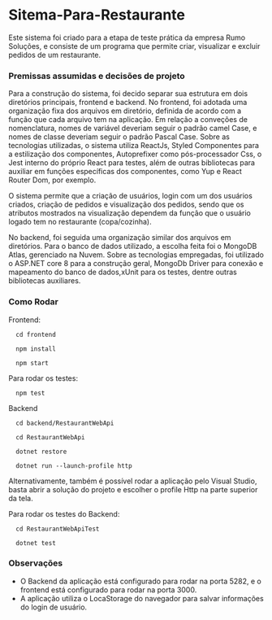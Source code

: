 # Sitema-Para-Restaurante

Este sistema foi criado para a etapa de teste prática da empresa Rumo Soluções, e consiste de um programa que permite criar, visualizar e excluir pedidos de um restaurante.

### Premissas assumidas e decisões de projeto

Para a construção do sistema, foi decido separar sua estrutura em dois diretórios principais, frontend e backend. No frontend, foi adotada uma organização fixa dos arquivos em diretório, definida de acordo com a função que cada arquivo tem na aplicação. Em relação a conveções de nomenclatura, nomes de variável deveriam seguir o padrão camel Case, e nomes de classe deveriam seguir o padrão Pascal Case. Sobre as tecnologias utilizadas, o sistema utiliza ReactJs, Styled Componentes para a estilização dos componentes, Autoprefixer como pós-processador Css, o Jest interno do próprio React para testes, além de outras bibliotecas para auxiliar em funções específicas dos componentes, como Yup e React Router Dom, por exemplo.

O sistema permite que a criação de usuários, login com um dos usuários criados, criação de pedidos e visualização dos pedidos, sendo que os atributos mostrados na visualização dependem da função que o usuário logado tem no restaurante (copa/cozinha).

No backend, foi seguida uma organização similar dos arquivos em diretórios. Para o banco de dados utilizado, a escolha feita foi o MongoDB Atlas, gerenciado na Nuvem. Sobre as tecnologias empregadas, foi utilizado o ASP.NET core 8 para a construção geral, MongoDb Driver para conexão e mapeamento do banco de dados,xUnit para os testes, dentre outras bibliotecas auxiliares.

### Como Rodar

Frontend:

```
  cd frontend
```

```
  npm install
```

```
  npm start
```

Para rodar os testes:

```
  npm test
```

Backend

```
  cd backend/RestaurantWebApi
```

```
  cd RestaurantWebApi
```

```
  dotnet restore
```

```
  dotnet run --launch-profile http
```

Alternativamente, também é possível rodar a aplicação pelo Visual Studio, basta abrir a solução do projeto e escolher o profile Http na parte superior da tela.

Para rodar os testes do Backend:

```
  cd RestaurantWebApiTest
```

```
  dotnet test
```

### Observações

- O Backend da aplicação está configurado para rodar na porta 5282, e o frontend está configurado para rodar na porta 3000.
- A aplicação utiliza o LocaStorage do navegador para salvar informações do login de usuário.
